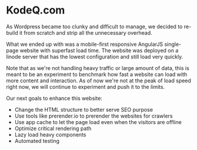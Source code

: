 # KodeQ.com
As Wordpress became too clunky and difficult to manage, 
we decided to re-build it from scratch and strip all the unnecessary overhead.

What we ended up with was a mobile-first responsive AngularJS single-page website with superfast load time. 
The website was deployed on a linode server that has the lowest configuration and still load very quickly.

Note that as we're not handling heavy traffic or large amount of data, this is meant to be an experiment to benchmark 
how fast a website can load with more content and interaction. As of now we're not at the peak of load speed right now, we will continue to experiment
and push it to the limits.


Our next goals to enhance this website:

- Change the HTML structure to better serve SEO purpose
- Use tools like prerender.io to prerender the websites for crawlers
- Use app cache to let the page load even when the visitors are offline
- Optimize critical rendering path
- Lazy load heavy components
- Automated testing




